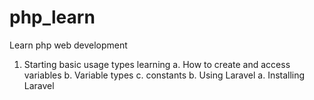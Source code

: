 # php_learn

Learn php web development
1. Starting basic usage types learning
    a. How to create and access variables
    b. Variable types
    c. constants
b. Using Laravel
    a. Installing Laravel


